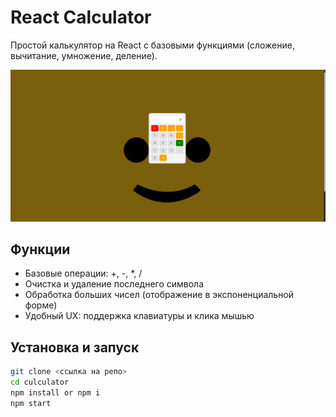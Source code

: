 # React Calculator

Простой калькулятор на React с базовыми функциями (сложение, вычитание, умножение, деление).

![Smile](assets/smileProg.png)

## Функции
- Базовые операции: +, -, *, /
- Очистка и удаление последнего символа
- Обработка больших чисел (отображение в экспоненциальной форме)
- Удобный UX: поддержка клавиатуры и клика мышью

## Установка и запуск

```bash
git clone <ссылка на репо>
cd culculator
npm install or npm i
npm start


